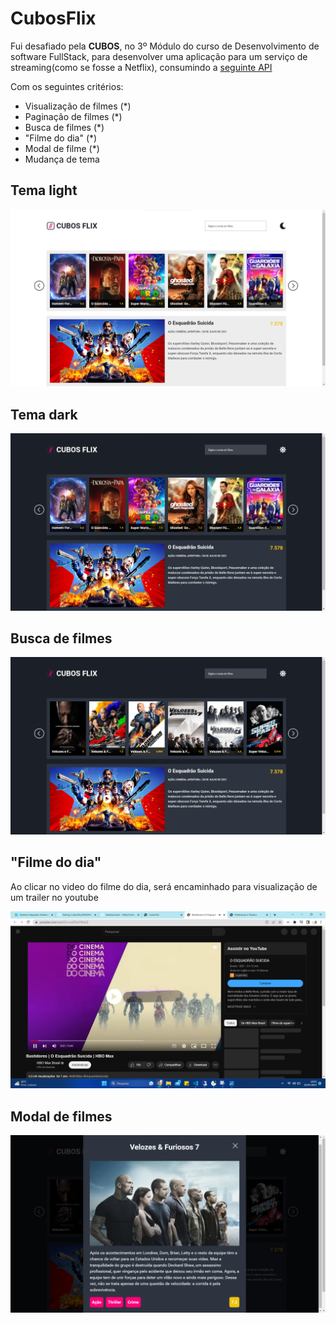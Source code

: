 
# CubosFlix

Fui desafiado pela **CUBOS**, no 3º Módulo do curso de Desenvolvimento de software FullStack, para desenvolver uma aplicação para um serviço de streaming(como se fosse a Netflix), consumindo a [seguinte API](https://tmdb-proxy.cubos-academy.workers.dev)

Com os seguintes critérios: 

- Visualização de filmes (\*)
- Paginação de filmes (\*)
- Busca de filmes (\*)
- "Filme do dia" (\*)
- Modal de filme (\*)
- Mudança de tema

## Tema light
![](./assets/Telas/Captura%20de%20tela%202023-05-10%20100002.png)

## Tema dark
![](./assets/Telas/Captura%20de%20tela%202023-05-10%20100038.png)

## Busca de filmes
![](./assets/Telas/Captura%20de%20tela%202023-05-10%20100053.png)
## "Filme do dia"
 Ao clicar no video do filme do dia, será encaminhado para visualização de um trailer no youtube

![](./assets/Telas/Captura%20de%20tela%202023-05-10%20100508.png)

## Modal de filmes
![](./assets/Telas/Captura%20de%20tela%202023-05-10%20100101.png)
